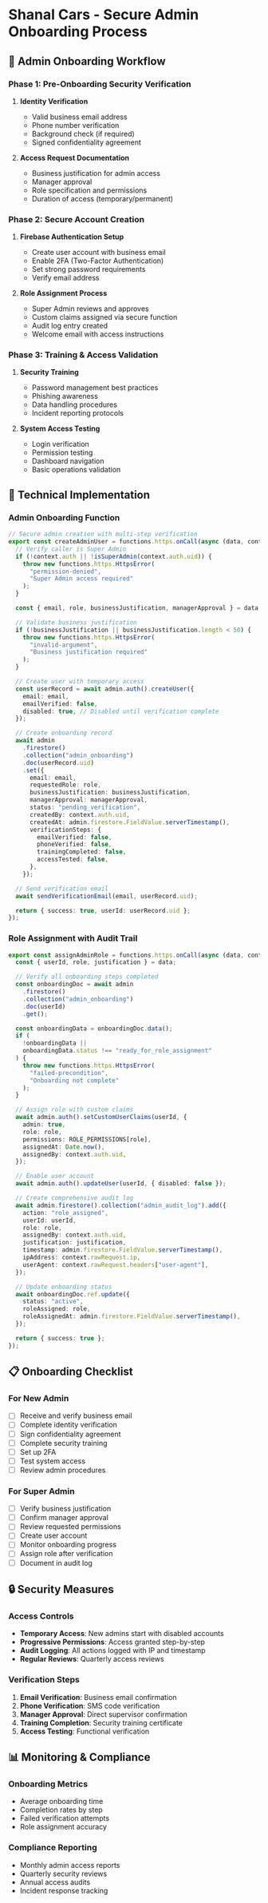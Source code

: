 # Shanal Cars - Secure Admin Onboarding Process

## 🚀 Admin Onboarding Workflow

### Phase 1: Pre-Onboarding Security Verification

1. **Identity Verification**

   - Valid business email address
   - Phone number verification
   - Background check (if required)
   - Signed confidentiality agreement

2. **Access Request Documentation**
   - Business justification for admin access
   - Manager approval
   - Role specification and permissions
   - Duration of access (temporary/permanent)

### Phase 2: Secure Account Creation

1. **Firebase Authentication Setup**

   - Create user account with business email
   - Enable 2FA (Two-Factor Authentication)
   - Set strong password requirements
   - Verify email address

2. **Role Assignment Process**
   - Super Admin reviews and approves
   - Custom claims assigned via secure function
   - Audit log entry created
   - Welcome email with access instructions

### Phase 3: Training & Access Validation

1. **Security Training**

   - Password management best practices
   - Phishing awareness
   - Data handling procedures
   - Incident reporting protocols

2. **System Access Testing**
   - Login verification
   - Permission testing
   - Dashboard navigation
   - Basic operations validation

## 🔧 Technical Implementation

### Admin Onboarding Function

```typescript
// Secure admin creation with multi-step verification
export const createAdminUser = functions.https.onCall(async (data, context) => {
  // Verify caller is Super Admin
  if (!context.auth || !isSuperAdmin(context.auth.uid)) {
    throw new functions.https.HttpsError(
      "permission-denied",
      "Super Admin access required"
    );
  }

  const { email, role, businessJustification, managerApproval } = data;

  // Validate business justification
  if (!businessJustification || businessJustification.length < 50) {
    throw new functions.https.HttpsError(
      "invalid-argument",
      "Business justification required"
    );
  }

  // Create user with temporary access
  const userRecord = await admin.auth().createUser({
    email: email,
    emailVerified: false,
    disabled: true, // Disabled until verification complete
  });

  // Create onboarding record
  await admin
    .firestore()
    .collection("admin_onboarding")
    .doc(userRecord.uid)
    .set({
      email: email,
      requestedRole: role,
      businessJustification: businessJustification,
      managerApproval: managerApproval,
      status: "pending_verification",
      createdBy: context.auth.uid,
      createdAt: admin.firestore.FieldValue.serverTimestamp(),
      verificationSteps: {
        emailVerified: false,
        phoneVerified: false,
        trainingCompleted: false,
        accessTested: false,
      },
    });

  // Send verification email
  await sendVerificationEmail(email, userRecord.uid);

  return { success: true, userId: userRecord.uid };
});
```

### Role Assignment with Audit Trail

```typescript
export const assignAdminRole = functions.https.onCall(async (data, context) => {
  const { userId, role, justification } = data;

  // Verify all onboarding steps completed
  const onboardingDoc = await admin
    .firestore()
    .collection("admin_onboarding")
    .doc(userId)
    .get();

  const onboardingData = onboardingDoc.data();
  if (
    !onboardingData ||
    onboardingData.status !== "ready_for_role_assignment"
  ) {
    throw new functions.https.HttpsError(
      "failed-precondition",
      "Onboarding not complete"
    );
  }

  // Assign role with custom claims
  await admin.auth().setCustomUserClaims(userId, {
    admin: true,
    role: role,
    permissions: ROLE_PERMISSIONS[role],
    assignedAt: Date.now(),
    assignedBy: context.auth.uid,
  });

  // Enable user account
  await admin.auth().updateUser(userId, { disabled: false });

  // Create comprehensive audit log
  await admin.firestore().collection("admin_audit_log").add({
    action: "role_assigned",
    userId: userId,
    role: role,
    assignedBy: context.auth.uid,
    justification: justification,
    timestamp: admin.firestore.FieldValue.serverTimestamp(),
    ipAddress: context.rawRequest.ip,
    userAgent: context.rawRequest.headers["user-agent"],
  });

  // Update onboarding status
  await onboardingDoc.ref.update({
    status: "active",
    roleAssigned: role,
    roleAssignedAt: admin.firestore.FieldValue.serverTimestamp(),
  });

  return { success: true };
});
```

## 📋 Onboarding Checklist

### For New Admin

- [ ] Receive and verify business email
- [ ] Complete identity verification
- [ ] Sign confidentiality agreement
- [ ] Complete security training
- [ ] Set up 2FA
- [ ] Test system access
- [ ] Review admin procedures

### For Super Admin

- [ ] Verify business justification
- [ ] Confirm manager approval
- [ ] Review requested permissions
- [ ] Create user account
- [ ] Monitor onboarding progress
- [ ] Assign role after verification
- [ ] Document in audit log

## 🔒 Security Measures

### Access Controls

- **Temporary Access**: New admins start with disabled accounts
- **Progressive Permissions**: Access granted step-by-step
- **Audit Logging**: All actions logged with IP and timestamp
- **Regular Reviews**: Quarterly access reviews

### Verification Steps

1. **Email Verification**: Business email confirmation
2. **Phone Verification**: SMS code verification
3. **Manager Approval**: Direct supervisor confirmation
4. **Training Completion**: Security training certificate
5. **Access Testing**: Functional verification

## 📊 Monitoring & Compliance

### Onboarding Metrics

- Average onboarding time
- Completion rates by step
- Failed verification attempts
- Role assignment accuracy

### Compliance Reporting

- Monthly admin access reports
- Quarterly security reviews
- Annual access audits
- Incident response tracking
